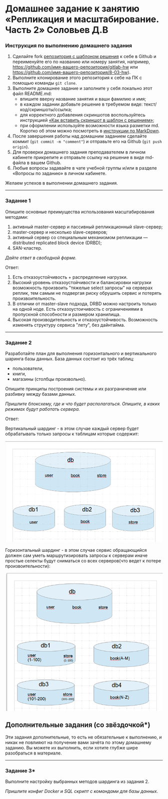 # Домашнее задание к занятию «Репликация и масштабирование. Часть 2» Соловьев Д.В

### Инструкция по выполнению домашнего задания

1. Сделайте fork [репозитория c шаблоном решения](https://github.com/netology-code/sys-pattern-homework) к себе в Github и переименуйте его по названию или номеру занятия, например, https://github.com/имя-вашего-репозитория/gitlab-hw или https://github.com/имя-вашего-репозитория/8-03-hw).
2. Выполните клонирование этого репозитория к себе на ПК с помощью команды `git clone`.
3. Выполните домашнее задание и заполните у себя локально этот файл README.md:
   - впишите вверху название занятия и ваши фамилию и имя;
   - в каждом задании добавьте решение в требуемом виде: текст/код/скриншоты/ссылка;
   - для корректного добавления скриншотов воспользуйтесь инструкцией [«Как вставить скриншот в шаблон с решением»](https://github.com/netology-code/sys-pattern-homework/blob/main/screen-instruction.md);
   - при оформлении используйте возможности языка разметки md. Коротко об этом можно посмотреть в [инструкции по MarkDown](https://github.com/netology-code/sys-pattern-homework/blob/main/md-instruction.md).
4. После завершения работы над домашним заданием сделайте коммит (`git commit -m "comment"`) и отправьте его на Github (`git push origin`).
5. Для проверки домашнего задания преподавателем в личном кабинете прикрепите и отправьте ссылку на решение в виде md-файла в вашем Github.
6. Любые вопросы задавайте в чате учебной группы и/или в разделе «Вопросы по заданию» в личном кабинете.

Желаем успехов в выполнении домашнего задания.

---

### Задание 1

Опишите основные преимущества использования масштабирования методами:

1. активный master-сервер и пассивный репликационный slave-сервер; 
2. master-сервер и несколько slave-серверов;
3. активный сервер со специальным механизмом репликации — distributed replicated block device (DRBD);
4. SAN-кластер.

*Дайте ответ в свободной форме.*


Ответ:
1. Есть отказоустойчивость + распределение нагрузки.
2. Высокий уровень отказоустойчивости и балансировки нагрузки возможность произвоить "тяжелые select запросы" на серверах реплик, тем самым не подвергая риску обрушить сервис и потерять произвоительность.
3. В отличии от master-slave подхода, DRBD можно настроить только на одной ноде. Есть отказоустоичивость с ограничениями в пропускной способности и размером хранилища.
4. Высокая производительность и отказоустойчивость. Возможность изменять структуру сервиса "лету", без дайнтайма.


---

### Задание 2


Разработайте план для выполнения горизонтального и вертикального шаринга базы данных. База данных состоит из трёх таблиц: 

- пользователи, 
- книги, 
- магазины (столбцы произвольно). 

Опишите принципы построения системы и их разграничение или разбивку между базами данных.

*Пришлите блоксхему, где и что будет располагаться. Опишите, в каких режимах будут работать сервера.* 

Ответ:

Вертикальный шардинг - в этом случае каждый сервер будет обрабатывать только запросы к таблицам которые содержит:

![alt text](https://github.com/dsolovev455/12-07/blob/main/img/1.png)

Горизонтальный шардинг - в этом случае сервис обращающийся должен сам уметь маршрутизировать запросы к серверам иначе простые селекты будут сниматься со всех серверов(что ведет к потере произвоительности):

![alt text](https://github.com/dsolovev455/12-07/blob/main/img/2.png)


## Дополнительные задания (со звёздочкой*)
Эти задания дополнительные, то есть не обязательные к выполнению, и никак не повлияют на получение вами зачёта по этому домашнему заданию. Вы можете их выполнить, если хотите глубже шире разобраться в материале.

---
### Задание 3*

Выполните настройку выбранных методов шардинга из задания 2.

*Пришлите конфиг Docker и SQL скрипт с командами для базы данных*.
